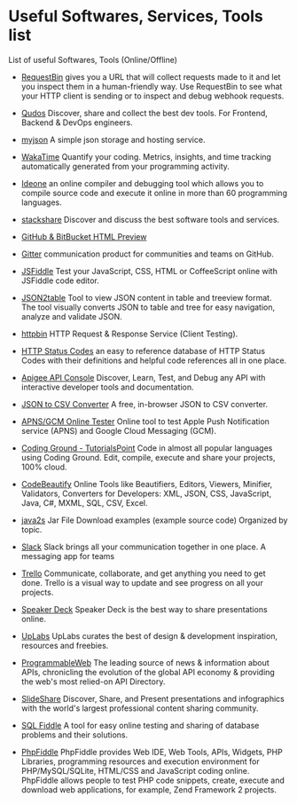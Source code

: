 # Useful Softwares, Services, Tools list
List of useful Softwares, Tools (Online/Offline)


- <a href="http://requestb.in/" target="_blank" >RequestBin</a> gives you a URL that will collect requests made to it and let you inspect them in a human-friendly way. Use RequestBin to see what your HTTP client is sending or to inspect and debug webhook requests.

- <a href="https://www.qudos.io/" target="_blank" >Qudos</a> Discover, share and collect the best dev tools. For Frontend, Backend & DevOps engineers.

- <a href="http://myjson.com/" target="_blank" >myjson</a> A simple json storage and hosting service.

- <a href="https://wakatime.com/" target="_blank" >WakaTime</a> Quantify your coding. Metrics, insights, and time tracking automatically generated from your programming activity.

- <a href="https://ideone.com/" target="_blank" >Ideone</a> an online compiler and debugging tool which allows you to compile source code and execute it online in more than 60 programming languages.
 
- <a href="http://stackshare.io/" target="_blank" >stackshare</a> Discover and discuss the best software tools and services.
 
- <a href="http://htmlpreview.github.io/" target="_blank" >GitHub & BitBucket HTML Preview</a> 

- <a href="https://gitter.im/" target="_blank" >Gitter</a> communication product for communities and teams on GitHub. 
 
- <a href="https://jsfiddle.net/" target="_blank" >JSFiddle</a> Test your JavaScript, CSS, HTML or CoffeeScript online with JSFiddle code editor.

- <a href="http://json2table.com/" target="_blank" >JSON2table</a> Tool to view JSON content in table and treeview format. The tool visually converts JSON to table and tree for easy navigation, analyze and validate JSON.

- <a href="http://httpbin.org/" target="_blank" >httpbin</a> HTTP Request & Response Service (Client Testing).

- <a href="https://httpstatuses.com/" target="_blank" >HTTP Status Codes</a> an easy to reference database of HTTP Status Codes with their definitions and helpful code references all in one place. 

- <a href="https://apigee.com/providers" target="_blank" >Apigee API Console</a> Discover, Learn, Test, and Debug any API with interactive developer tools and documentation. 

- <a href="http://konklone.io/json/" target="_blank" >JSON to CSV Converter</a> A free, in-browser JSON to CSV converter.
 
- <a href="http://apns-gcm.bryantan.info/" target="_blank" >APNS/GCM Online Tester</a> Online tool to test Apple Push Notification service (APNS) and Google Cloud Messaging (GCM).

- <a href="http://www.tutorialspoint.com/codingground.htm" target="_blank" >Coding Ground - TutorialsPoint</a> Code in almost all popular languages using Coding Ground. Edit, compile, execute and share your projects, 100% cloud.

- <a href="http://codebeautify.org/" target="_blank" >CodeBeautify</a> Online Tools like Beautifiers, Editors, Viewers, Minifier, Validators, Converters for Developers: XML, JSON, CSS, JavaScript, Java, C#, MXML, SQL, CSV, Excel.
 
- <a href="http://www.java2s.com/Code/Jar/CatalogJar.htm" target="_blank" >java2s</a> Jar File Download examples (example source code) Organized by topic.

- <a href="https://slack.com/" target="_blank" >Slack</a> Slack brings all your communication together in one place. A messaging app for teams

- <a href="https://trello.com/" target="_blank" >Trello</a> Communicate, collaborate, and get anything you need to get done. Trello is a visual way to update and see progress on all your projects.
 
- <a href="https://speakerdeck.com/" target="_blank" >Speaker Deck</a> Speaker Deck is the best way to share presentations online.

- <a href="http://www.uplabs.com/" target="_blank" >UpLabs</a> UpLabs curates the best of design & development inspiration, resources and freebies. 

- <a href="http://www.programmableweb.com/" target="_blank" >ProgrammableWeb</a> The leading source of news & information about APIs, chronicling the evolution of the global API economy & providing the web's most relied-on API Directory.

- <a href="http://www.slideshare.net/" target="_blank" >SlideShare</a> Discover, Share, and Present presentations and infographics with the world's largest professional content sharing community.

- <a href="http://sqlfiddle.com/" target="_blank" >SQL Fiddle</a> A tool for easy online testing and sharing of database problems and their solutions.

- <a href="http://phpfiddle.org/" target="_blank" >PhpFiddle</a> PhpFiddle provides Web IDE, Web Tools, APIs, Widgets, PHP Libraries, programming resources and execution environment for PHP/MySQL/SQLite, HTML/CSS and JavaScript coding online. PhpFiddle allows people to test PHP code snippets, create, execute and download web applications, for example, Zend Framework 2 projects.
